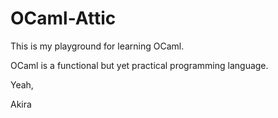 # OCaml-Attic

This is my playground for learning OCaml.

OCaml is a functional but yet practical programming language.

Yeah,

Akira
